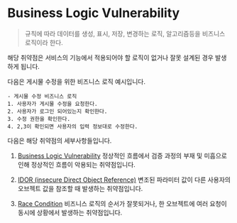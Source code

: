 # Business Logic Vulnerability

> 규칙에 따라 데이터를 생성, 표시, 저장, 변경하는
> 로직, 알고리즘등을 비즈니스 로직이라 한다.


해당 취약점은 서비스의 기능에서 적용되어야 할 로직이 없거나
잘못 설계된 경우 발생하게 됩니다.

다음은 게시물 수정을 위한 비즈니스 로직 예시입니다.

    - 게시물 수정 비즈니스 로직
    1. 사용자가 게시물 수정을 요청한다.
    2. 사용자가 로그인 되어있는지 확인한다.
    3. 수정 권한을 확인한다.
    4. 2,3이 확인되면 사용자의 입력 정보대로 수정한다.

다음은 해당 취약점의 세부사항들입니다.

1. [Business Logic Vulnerability](./BLV.md)
    정상적인 흐름에서 검증 과정의 부재 및 미흡으로 인해 정상적인 흐름이 악용되는 취약점입니다.

2. [IDOR (insecure Direct Object Reference)](./IDOR.md)
    변조된 파라미터 값이 다른 사용자의 오브젝트 값을 참조할 때 발생하는 취약점입니다.

3. [Race Condition](./RC.md)
    비즈니스 로직의 순서가 잘못되거나, 한 오브젝트에 여러 요청이 동시에 상황에서 발생하는 취약점입니다.
    